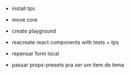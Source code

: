 * install tps
* move core
* create playground
* reacreate react components with tests + tps
* repensar form local

* passar props-presets pra ser um item de tema